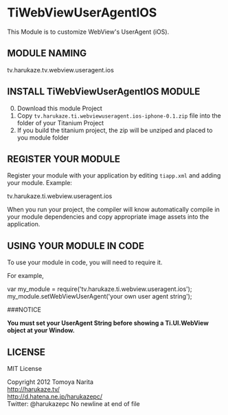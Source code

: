 TiWebViewUserAgentIOS
===========================================

This Module  is to customize WebView's UserAgent (iOS).

MODULE NAMING
--------------

tv.harukaze.tv.webview.useragent.ios

INSTALL TiWebViewUserAgentIOS MODULE
------------------------------------

0. Download this module Project
1. Copy `tv.harukaze.ti.webviewuseragent.ios-iphone-0.1.zip` file into the folder of your Titanium Project
2. If you build the titanium project, the zip will be unziped and placed to you module folder

REGISTER YOUR MODULE
---------------------

Register your module with your application by editing `tiapp.xml` and adding your module.
Example:

<modules>
<module version="0.1">tv.harukaze.ti.webview.useragent.ios</module>
</modules>

When you run your project, the compiler will know automatically compile in your module
dependencies and copy appropriate image assets into the application.

USING YOUR MODULE IN CODE
-------------------------

To use your module in code, you will need to require it. 

For example,

var my_module = require('tv.harukaze.ti.webview.useragent.ios');
my_module.setWebViewUserAgent('your own user agent string');

###NOTICE

**You must set your UserAgent String before showing a Ti.UI.WebView object at your Window.**

LICENSE
---------------------
MIT License

Copyright 2012 Tomoya Narita   
http://harukaze.tv/  
http://d.hatena.ne.jp/harukazepc/  
Twitter: @harukazepc
No newline at end of file
